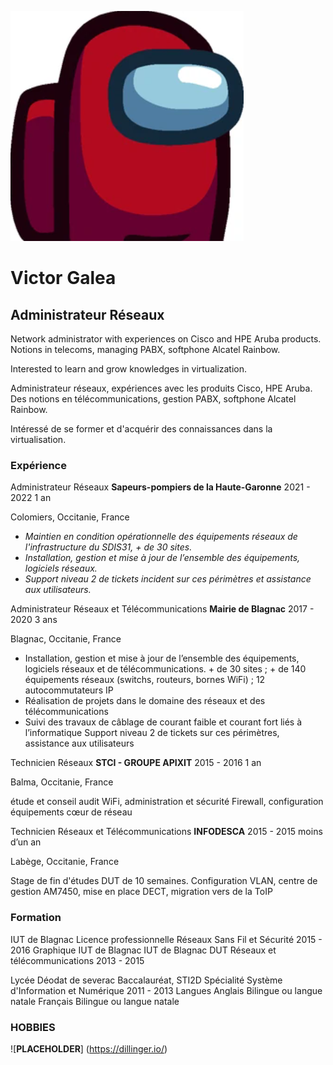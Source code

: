 ![](https://github.com/VictorGALEA/WCS/blob/main/amongus.PNG)


# Victor Galea 
## Administrateur Réseaux


Network administrator with experiences on Cisco and HPE Aruba products.
Notions in telecoms, managing PABX, softphone Alcatel Rainbow.

Interested to learn and grow knowledges in virtualization.



Administrateur réseaux, expériences avec les produits Cisco, HPE Aruba.
Des notions en télécommunications, gestion PABX, softphone Alcatel Rainbow.

Intéressé de se former et d'acquérir des connaissances dans la virtualisation.

### Expérience


Administrateur Réseaux
**Sapeurs-pompiers de la Haute-Garonne**
2021 - 2022 1 an

Colomiers, Occitanie, France

* _Maintien en condition opérationnelle des équipements réseaux de l'infrastructure du SDIS31, + de 30 sites._
* _Installation, gestion et mise à jour de l’ensemble des équipements, logiciels réseaux._
* _Support niveau 2 de tickets incident sur ces périmètres et assistance aux utilisateurs._

Administrateur Réseaux et Télécommunications
**Mairie de Blagnac**
2017 - 2020 3 ans

Blagnac, Occitanie, France

* Installation, gestion et mise à jour de l’ensemble des équipements, logiciels réseaux et de télécommunications. + de 30 sites ; + de 140 équipements réseaux (switchs, routeurs, bornes WiFi) ; 12 autocommutateurs IP
* Réalisation de projets dans le domaine des réseaux et des télécommunications
* Suivi des travaux de câblage de courant faible et courant fort liés à l’informatique
Support niveau 2 de tickets sur ces périmètres, assistance aux utilisateurs


Technicien Réseaux
**STCI - GROUPE APIXIT**
2015 - 2016 1 an

Balma, Occitanie, France

étude et conseil audit WiFi, administration et sécurité Firewall, configuration équipements cœur de réseau

Technicien Réseaux et Télécommunications
**INFODESCA**
2015 - 2015 moins d’un an

Labège, Occitanie, France

Stage de fin d'études DUT de 10 semaines.
Configuration VLAN, centre de gestion AM7450, mise en place DECT, migration vers de la ToIP

### Formation

IUT de Blagnac
Licence professionnelle Réseaux Sans Fil et Sécurité
2015 - 2016
Graphique IUT de Blagnac
IUT de Blagnac
DUT Réseaux et télécommunications
2013 - 2015

Lycée Déodat de severac
Baccalauréat, STI2D Spécialité Système d'Information et Numérique
2011 - 2013
Langues
Anglais
Bilingue ou langue natale
Français
Bilingue ou langue natale

### HOBBIES

![**PLACEHOLDER**] (https://dillinger.io/)

